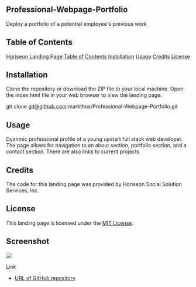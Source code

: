 ## Professional-Webpage-Portfolio
Deploy a portfolio of a potential employee's previous work

## Table of Contents
[Horiseon Landing Page](#horiseon-landing-page)
[Table of Contents](#table-of-contents)
[Installation](#installation)
[Usage](#usage)
[Credits](#credits)
[License](#license)

## Installation
Clone the repository or download the ZIP file to your local machine. Open the index.html file in your web browser to view the landing page.

git clone git@github.com:markthos/Professional-Webpage-Portfolio.git

## Usage
Dyanmic professional profile of a young upstart full stack web developer. The page allows for navigation to an about section, portfolio section, and a contact section. There are also links to current projects

## Credits
The code for this landing page was provided by Horiseon Social Solution Services, Inc.

## License
This landing page is licensed under the [MIT License](https://opensource.org/licenses/MIT).

## Screenshot
<img src="image">

Link
<ul>
  <li><a href="https://github.com/markthos/Professional-Webpage-Portfolio.git"> URL of GitHub repository</a></li>
</ul>
